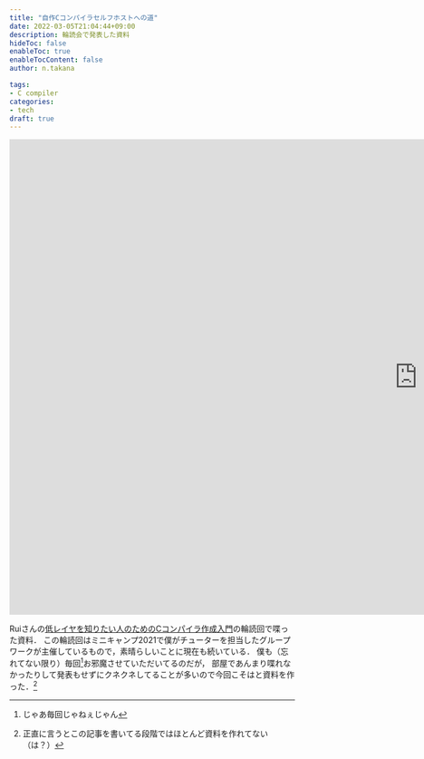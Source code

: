 ```yaml
---
title: "自作Cコンパイラセルフホストへの道"
date: 2022-03-05T21:04:44+09:00
description: 輪読会で発表した資料
hideToc: false
enableToc: true
enableTocContent: false
author: n.takana

tags:
- C compiler
categories:
- tech
draft: true
---
```


<iframe src="https://docs.google.com/presentation/d/e/2PACX-1vRdktxPg6QFMNYsHxO5GtedIBoRCDaREdz1gkUmccTq9T0lPlGNYaDttxqWYZPX5uJJ2IsZiZ2LoK_U/embed?start=false&loop=false&delayms=3000" frameborder="0" width="1440" height="839" allowfullscreen="true" mozallowfullscreen="true" webkitallowfullscreen="true"></iframe>

Ruiさんの[低レイヤを知りたい人のためのCコンパイラ作成入門](https://www.sigbus.info/compilerbook)の輪読回で喋った資料．
この輪読回はミニキャンプ2021で僕がチューターを担当したグループワークが主催しているもので，素晴らしいことに現在も続いている．
僕も（忘れてない限り）毎回[^1]お邪魔させていただいてるのだが，
部屋であんまり喋れなかったりして発表もせずにクネクネしてることが多いので今回こそはと資料を作った．[^2]

[^1]:じゃあ毎回じゃねぇじゃん
[^2]:正直に言うとこの記事を書いてる段階ではほとんど資料を作れてない（は？）

